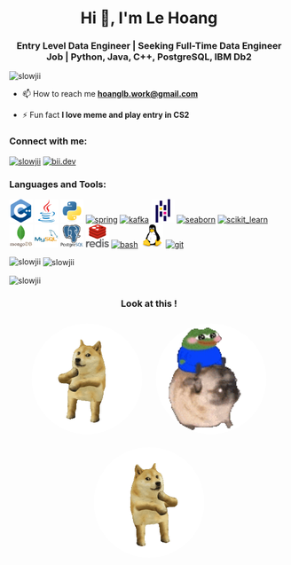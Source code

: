 <h1 align="center">Hi 👋, I'm Le Hoang</h1>
<h3 align="center">Entry Level Data Engineer | Seeking Full-Time Data Engineer Job | Python, Java, C++, PostgreSQL, IBM Db2 </h3>

<p align="left"> <img src="https://komarev.com/ghpvc/?username=slowjii&label=Profile%20views&color=0e75b6&style=flat" alt="slowjii" /> </p>



- 📫 How to reach me **hoanglb.work@gmail.com**

- ⚡ Fun fact **I love meme and play entry in CS2**

<h3 align="left">Connect with me:</h3>
<p align="left">
<a href="https://linkedin.com/in/slowjii" target="blank"><img align="center" src="https://raw.githubusercontent.com/rahuldkjain/github-profile-readme-generator/master/src/images/icons/Social/linked-in-alt.svg" alt="slowjii" height="30" width="40" /></a>
<a href="https://fb.com/bii.dev" target="blank"><img align="center" src="https://raw.githubusercontent.com/rahuldkjain/github-profile-readme-generator/master/src/images/icons/Social/facebook.svg" alt="bii.dev" height="30" width="40" /></a>
</p>

<h3 align="left">Languages and Tools:</h3>
<p><a target="_blank" href="https://raw.githubusercontent.com/devicons/devicon/master/icons/cplusplus/cplusplus-original.svg" style="display: inline-block;"><img src="https://raw.githubusercontent.com/devicons/devicon/master/icons/cplusplus/cplusplus-original.svg" alt="cplusplus" width="42" height="42" /></a>
<a target="_blank" href="https://raw.githubusercontent.com/devicons/devicon/master/icons/java/java-original.svg" style="display: inline-block;"><img src="https://raw.githubusercontent.com/devicons/devicon/master/icons/java/java-original.svg" alt="java" width="42" height="42" /></a>
<a target="_blank" href="https://raw.githubusercontent.com/devicons/devicon/master/icons/python/python-original.svg" style="display: inline-block;"><img src="https://raw.githubusercontent.com/devicons/devicon/master/icons/python/python-original.svg" alt="python" width="42" height="42" /></a>
<a target="_blank" href="https://www.vectorlogo.zone/logos/springio/springio-icon.svg" style="display: inline-block;"><img src="https://www.vectorlogo.zone/logos/springio/springio-icon.svg" alt="spring" width="42" height="42" /></a>
<a target="_blank" href="https://www.vectorlogo.zone/logos/apache_kafka/apache_kafka-icon.svg" style="display: inline-block;"><img src="https://www.vectorlogo.zone/logos/apache_kafka/apache_kafka-icon.svg" alt="kafka" width="42" height="42" /></a>
<a target="_blank" href="https://raw.githubusercontent.com/devicons/devicon/2ae2a900d2f041da66e950e4d48052658d850630/icons/pandas/pandas-original.svg" style="display: inline-block;"><img src="https://raw.githubusercontent.com/devicons/devicon/2ae2a900d2f041da66e950e4d48052658d850630/icons/pandas/pandas-original.svg" alt="pandas" width="42" height="42" /></a>
<a target="_blank" href="https://seaborn.pydata.org/_images/logo-mark-lightbg.svg" style="display: inline-block;"><img src="https://seaborn.pydata.org/_images/logo-mark-lightbg.svg" alt="seaborn" width="42" height="42" /></a>
<a target="_blank" href="https://upload.wikimedia.org/wikipedia/commons/0/05/Scikit_learn_logo_small.svg" style="display: inline-block;"><img src="https://upload.wikimedia.org/wikipedia/commons/0/05/Scikit_learn_logo_small.svg" alt="scikit_learn" width="42" height="42" /></a>
<a target="_blank" href="https://raw.githubusercontent.com/devicons/devicon/master/icons/mongodb/mongodb-original-wordmark.svg" style="display: inline-block;"><img src="https://raw.githubusercontent.com/devicons/devicon/master/icons/mongodb/mongodb-original-wordmark.svg" alt="mongodb" width="42" height="42" /></a>
<a target="_blank" href="https://raw.githubusercontent.com/devicons/devicon/master/icons/mysql/mysql-original-wordmark.svg" style="display: inline-block;"><img src="https://raw.githubusercontent.com/devicons/devicon/master/icons/mysql/mysql-original-wordmark.svg" alt="mysql" width="42" height="42" /></a>
<a target="_blank" href="https://raw.githubusercontent.com/devicons/devicon/master/icons/postgresql/postgresql-original-wordmark.svg" style="display: inline-block;"><img src="https://raw.githubusercontent.com/devicons/devicon/master/icons/postgresql/postgresql-original-wordmark.svg" alt="postgresql" width="42" height="42" /></a>
<a target="_blank" href="https://raw.githubusercontent.com/devicons/devicon/master/icons/redis/redis-original-wordmark.svg" style="display: inline-block;"><img src="https://raw.githubusercontent.com/devicons/devicon/master/icons/redis/redis-original-wordmark.svg" alt="redis" width="42" height="42" /></a>
<a target="_blank" href="https://www.vectorlogo.zone/logos/gnu_bash/gnu_bash-icon.svg" style="display: inline-block;"><img src="https://www.vectorlogo.zone/logos/gnu_bash/gnu_bash-icon.svg" alt="bash" width="42" height="42" /></a>
<a target="_blank" href="https://raw.githubusercontent.com/devicons/devicon/master/icons/linux/linux-original.svg" style="display: inline-block;"><img src="https://raw.githubusercontent.com/devicons/devicon/master/icons/linux/linux-original.svg" alt="linux" width="42" height="42" /></a>
<a target="_blank" href="https://www.vectorlogo.zone/logos/git-scm/git-scm-icon.svg" style="display: inline-block;"><img src="https://www.vectorlogo.zone/logos/git-scm/git-scm-icon.svg" alt="git" width="42" height="42" /></a></p>

<p><img align="left" src="https://github-readme-stats.vercel.app/api/top-langs?username=slowjii&show_icons=true&locale=en&layout=compact" alt="slowjii" /></p>

<p>&nbsp;<img align="center" src="https://github-readme-stats.vercel.app/api?username=slowjii&show_icons=true&locale=en" alt="slowjii" /></p>

<p><img align="center" src="https://github-readme-streak-stats.herokuapp.com/?user=slowjii&" alt="slowjii" /></p>


<h3 align="center">Look at this !</h3>

<p align="center">
  <img src="https://github.com/SlowJii/SlowJii/raw/main/dog-dancing-unscreen.gif" alt="dog dancing left" style="border-radius: 50%; width: 200px; height: 200px; display: inline-block; margin: 10px;">
  <img src="https://github.com/SlowJii/SlowJii/raw/main/pepe_cuoi_cho.gif" alt="pepe laughing" style="border-radius: 50%; width: 200px; height: 200px; display: inline-block; margin: 10px;">
  <img src="https://github.com/SlowJii/SlowJii/raw/main/com-reverse-unscreen.gif" alt="dog dancing right" style="border-radius: 50%; width: 200px; height: 200px; display: inline-block; margin: 10px;">
</p>


